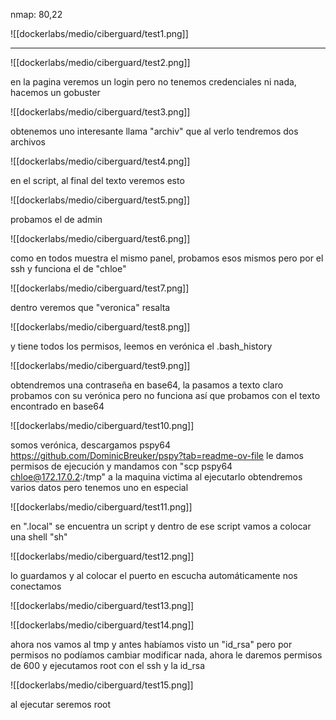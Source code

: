 nmap: 80,22

![[dockerlabs/medio/ciberguard/test1.png]]

---

![[dockerlabs/medio/ciberguard/test2.png]]

en la pagina veremos un login pero no tenemos credenciales ni nada, hacemos un gobuster 

![[dockerlabs/medio/ciberguard/test3.png]]

obtenemos uno interesante llama "archiv"  que al verlo tendremos dos archivos 

![[dockerlabs/medio/ciberguard/test4.png]]


en el script, al final del texto veremos esto

![[dockerlabs/medio/ciberguard/test5.png]]

probamos el de admin

![[dockerlabs/medio/ciberguard/test6.png]]

como en todos muestra el mismo panel, probamos esos mismos pero por el ssh y funciona el de "chloe"

![[dockerlabs/medio/ciberguard/test7.png]]

dentro veremos que "veronica" resalta 

![[dockerlabs/medio/ciberguard/test8.png]]

y tiene todos los permisos, leemos en verónica el .bash_history

![[dockerlabs/medio/ciberguard/test9.png]]

obtendremos una contraseña en base64, la pasamos a texto claro probamos con su verónica pero no funciona así que probamos con el texto encontrado en base64 

![[dockerlabs/medio/ciberguard/test10.png]]

somos verónica, descargamos pspy64 https://github.com/DominicBreuker/pspy?tab=readme-ov-file le damos permisos de ejecución y mandamos con "scp pspy64 chloe@172.17.0.2:/tmp" a la maquina victima 
al ejecutarlo obtendremos varios datos pero tenemos uno en especial 

![[dockerlabs/medio/ciberguard/test11.png]]

en ".local" se encuentra un script y dentro de ese script vamos a colocar una shell "sh" 

![[dockerlabs/medio/ciberguard/test12.png]]

lo guardamos y al colocar el puerto en escucha automáticamente nos conectamos 

![[dockerlabs/medio/ciberguard/test13.png]]

![[dockerlabs/medio/ciberguard/test14.png]]

ahora nos vamos al tmp y antes habíamos visto un "id_rsa" pero por permisos no podíamos cambiar modificar nada, ahora le daremos permisos de 600 y ejecutamos root con el ssh y la id_rsa 

 ![[dockerlabs/medio/ciberguard/test15.png]]

al ejecutar seremos root